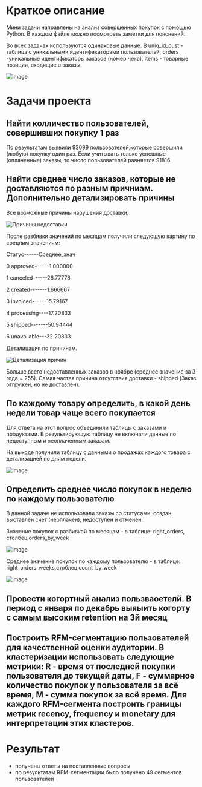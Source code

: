 # Краткое описание
Мини задачи направлены на анализ совершенных покупок с помощью Python. В каждом файле можно посмотреть заметки для пояснений.

Во всех задачах используются одинаковые данные. В uniq_id_cust - таблица с уникальными идентификаторами пользователей, orders -уникальные идентификаторы заказов (номер чека), items - товарные позиции, входящие в заказы.

![image](https://user-images.githubusercontent.com/100629361/205740628-b6d5a735-3bff-4e70-8241-951f62956fd9.png)

# Задачи проекта

## Найти колличество пользователей, совершивших покупку 1 раз

По результатам выявили 93099 пользователей,которые совершили (любую) покупку один раз. Если учитывать только успешные (оплаченные) заказы, то число пользователей равняется 91816.

## Найти среднее число заказов, которые не доставляются по разным причниам. Дополнительно детализировать причины

Все возможные причины нарушения доставки.

![Причины недоставки](https://user-images.githubusercontent.com/100629361/205737139-5ab0b25b-1022-48f8-816b-6068bcc1fe7a.PNG)

После разбивки значений по месяцам получили следующую картину по средним значениям:

Статус------Среднее_знач

0	approved------1.000000

1	canceled------26.77778

2	created-------1.666667

3	invoiced------15.79167

4	processing----17.20833

5	shipped-------50.94444

6	unavailable---32.20833

Деталицация по причинам.

![Детализация причин](https://user-images.githubusercontent.com/100629361/205738048-642bd5ed-606f-45c8-8e0c-5e61af888d8f.PNG)

Больше всего недоставленных заказов в ноябре (среднее значение за 3 года = 255).
Самая частая причина отсутствия доставки - shipped (Заказ отгружен, но не доставлен).

## По каждому товару определить, в какой день недели товар чаще всего покупается

Для ответа на этот вопрос объединили таблицы с заказами и продуктами. В результирующую таблицу не включали данные по недоступным и неоплаченным заказам.

На выходе получили таблицу с данными о продажах каждого товара с детализацией по дням недели.

![image](https://user-images.githubusercontent.com/100629361/205740378-a457c175-258a-4c86-95e4-f775b5ed06e0.png)

## Определить среднее число покупок в неделю по каждому пользователю

В данной задаче не использовали заказы со статусами: создан, выставлен счет (неоплачен), недоступен и отменен.

Значение покупок с разбивкой по месяцам - в таблице: right_orders, столбец orders_by_week

![image](https://user-images.githubusercontent.com/100629361/205741349-75509a1f-f8de-4187-ac1c-4b47f771c129.png)

Среднее значение покупок по каждому пользователю - в таблице: right_orders_weeks,стоблец count_by_week

![image](https://user-images.githubusercontent.com/100629361/205741405-614d3cd5-fa9e-40e4-9c06-4363241583b7.png)


## Провести когортный анализ пользваоетелй. В период с января по декабрь выяыить когорту с самым высоким retention на 3й месяц
## Построить RFM-сегментацию пользователей для качественной оценки аудитории. В кластеризации использовать следующие метрики: R - время от последней покупки пользователя до текущей даты, F - суммарное количество покупок у пользователя за всё время, M - сумма покупок за всё время. Для каждого RFM-сегмента построить границы метрик recency, frequency и monetary для интерпретации этих кластеров.

# Результат

- получены ответы на поставленные вопросы
- по результатам RFM-сегментации было получено 49 сегментов пользователей
